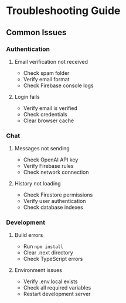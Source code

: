# Troubleshooting Guide

## Common Issues

### Authentication
1. Email verification not received
   - Check spam folder
   - Verify email format
   - Check Firebase console logs

2. Login fails
   - Verify email is verified
   - Check credentials
   - Clear browser cache

### Chat
1. Messages not sending
   - Check OpenAI API key
   - Verify Firebase rules
   - Check network connection

2. History not loading
   - Check Firestore permissions
   - Verify user authentication
   - Check database indexes

### Development
1. Build errors
   - Run `npm install`
   - Clear .next directory
   - Check TypeScript errors

2. Environment issues
   - Verify .env.local exists
   - Check all required variables
   - Restart development server 